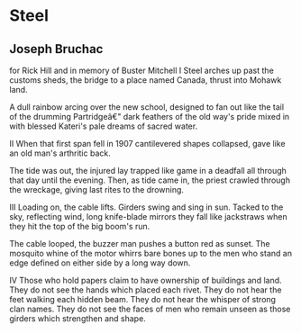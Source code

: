 # Steel
## Joseph Bruchac
for Rick Hill and in memory of Buster Mitchell
I
Steel arches up
past the customs sheds,
the bridge to a place
named Canada,
thrust into Mohawk land.

A dull rainbow
arcing over
the new school,
designed to fan
out like the tail
of the drumming Partridgeâ€"
dark feathers of the old way's pride
mixed in with blessed Kateri's
pale dreams of sacred water.

II
When that first span
fell in 1907
cantilevered shapes collapsed,
gave like an old man's
arthritic back.

The tide was out,
the injured lay trapped like game in a deadfall
all through that day
until the evening.
Then, as tide came in,
the priest crawled
through the wreckage,
giving last rites
to the drowning.

III
Loading on,
the cable lifts.
Girders swing
and sing in sun.
Tacked to the sky,
reflecting wind,
long knife-blade mirrors
they fall like jackstraws
when they hit the top
of the big boom's run.

The cable looped,
the buzzer man
pushes a button
red as sunset.
The mosquito whine
of the motor whirrs
bare bones up to
the men who stand
an edge defined
on either side
by a long way down.

IV
Those who hold papers
claim to have ownership
of buildings and land.
They do not see the hands
which placed each rivet.
They do not hear the feet
walking each hidden beam.
They do not hear the whisper
of strong clan names.
They do not see the faces
of men who remain
unseen as those girders
which strengthen and shape.